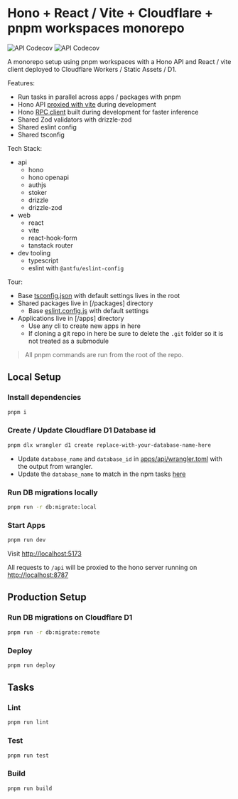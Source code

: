 # Hono + React / Vite + Cloudflare + pnpm workspaces monorepo

![API Codecov](https://img.shields.io/codecov/c/github/bcanfield/cronicorn?flag=api&logo=codecov&label=API)
![API Codecov](https://img.shields.io/codecov/c/github/bcanfield/cronicorn?flag=web&logo=codecov&label=Web)

A monorepo setup using pnpm workspaces with a Hono API and React / vite client deployed to Cloudflare Workers / Static Assets / D1.

Features:

- Run tasks in parallel across apps / packages with pnpm
- Hono API [proxied with vite](./apps/web/vite.config.ts) during development
- Hono [RPC client](packages/api-client/src/index.ts) built during development for faster inference
- Shared Zod validators with drizzle-zod
- Shared eslint config
- Shared tsconfig

Tech Stack:

- api
  - hono
  - hono openapi
  - authjs
  - stoker
  - drizzle
  - drizzle-zod
- web
  - react
  - vite
  - react-hook-form
  - tanstack router
- dev tooling
  - typescript
  - eslint with `@antfu/eslint-config`

Tour:

- Base [tsconfig.json](./tsconfig.json) with default settings lives in the root
- Shared packages live in [/packages] directory
  - Base [eslint.config.js](./packages/eslint-config/eslint.config.js) with default settings
- Applications live in [/apps] directory
  - Use any cli to create new apps in here
  - If cloning a git repo in here be sure to delete the `.git` folder so it is not treated as a submodule

> All pnpm commands are run from the root of the repo.

## Local Setup

### Install dependencies

```sh
pnpm i
```

### Create / Update Cloudflare D1 Database id

```sh
pnpm dlx wrangler d1 create replace-with-your-database-name-here
```

* Update `database_name` and `database_id` in [apps/api/wrangler.toml](./apps/api/wrangler.toml) with the output from wrangler.
* Update the `database_name` to match in the npm tasks [here](https://github.com/w3cj/monorepo-example-tasks-app/blob/main/apps/api/package.json#L18)

### Run DB migrations locally

```sh
pnpm run -r db:migrate:local
```

### Start Apps

```sh
pnpm run dev
```

Visit [http://localhost:5173](http://localhost:5173)

All requests to `/api` will be proxied to the hono server running on [http://localhost:8787](http://localhost:8787)

## Production Setup

### Run DB migrations on Cloudflare D1

```sh
pnpm run -r db:migrate:remote
```

### Deploy

```sh
pnpm run deploy
```

## Tasks

### Lint

```sh
pnpm run lint
```

### Test

```sh
pnpm run test
```

### Build

```sh
pnpm run build
```
